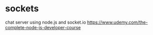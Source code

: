 # sockets

chat server using node.js and socket.io
https://www.udemy.com/the-complete-node-js-developer-course
